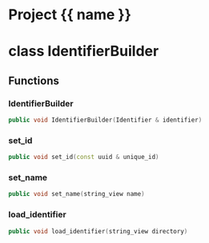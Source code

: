 <script setup>
import {useRoute} from 'vitepress'
const {path} = useRoute()
const tokens = path.split('/')
const words = tokens[2].split('-');
for (let i = 0; i < words.length; i++) {
    words[i] = words[i].charAt(0).toUpperCase() + words[i].slice(1);
    words[i] = words[i].replace('geode', 'Geode')
}
const name = words.join('-');
</script>
# Project {{ name }}

# class IdentifierBuilder


## Functions

### IdentifierBuilder

```cpp
public void IdentifierBuilder(Identifier & identifier)
```


### set_id

```cpp
public void set_id(const uuid & unique_id)
```


### set_name

```cpp
public void set_name(string_view name)
```


### load_identifier

```cpp
public void load_identifier(string_view directory)
```




